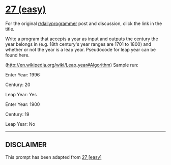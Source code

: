 # [27 (easy)](https://www.reddit.com/r/dailyprogrammer/comments/r0r3h/3172012_challenge_27_easy/)

For the original [r/dailyprogrammer](https://www.reddit.com/r/dailyprogrammer/) post and discussion, click the link in the title.

Write a program that accepts a year as input and outputs the century the year belongs in (e.g. 18th century's year ranges are 1701 to 1800) and whether or not the year is a leap year.  Pseudocode for leap year can be found here.

(http://en.wikipedia.org/wiki/Leap_year#Algorithm)
Sample run:

Enter Year:  1996

Century:  20

Leap Year: Yes

Enter Year:  1900

Century:  19

Leap Year:  No


----
## **DISCLAIMER**
This prompt has been adapted from [27 [easy]](https://www.reddit.com/r/dailyprogrammer/comments/r0r3h/3172012_challenge_27_easy/
)
